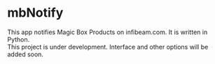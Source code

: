 # mbNotify
This app notifies Magic Box Products on infibeam.com. It is written in Python.  
This project is under development.
Interface and other options will be added soon.
